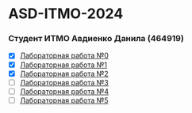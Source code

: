 # ASD-ITMO-2024
### Студент ИТМО Авдиенко Данила (464919)

- [x] [Лабораторная работа №0](https://github.com/an3ks/ASD-ITMO-2024/tree/main/lab0)
- [x] [Лабораторная работа №1](https://github.com/an3ks/ASD-ITMO-2024/tree/main/lab1)
- [x] [Лабораторная работа №2](https://github.com/an3ks/ASD-ITMO-2024/tree/main/lab2)
- [ ] [Лабораторная работа №3](https://github.com/an3ks/ASD-ITMO-2024/tree/main/lab3)
- [ ] [Лабораторная работа №4](https://github.com/an3ks/ASD-ITMO-2024/tree/main/lab4)
- [ ] [Лабораторная работа №5](https://github.com/an3ks/ASD-ITMO-2024/tree/main/lab5)